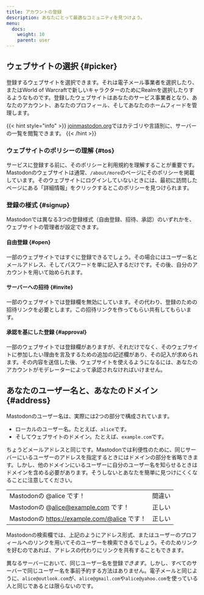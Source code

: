 ```yaml
---
title: アカウントの登録
description: あなたにとって最適なコミュニティを見つけよう。
menu:
  docs:
    weight: 10
    parent: user
---
```


## ウェブサイトの選択 {#picker}

登録するウェブサイトを選択できます。それは電子メール事業者を選択したり、またはWorld of Warcraftで新しいキャラクターのためにRealmを選択したりするようなものです。登録したウェブサイトはあなたのサービス事業者となり、あなたのアカウント、あなたのプロフィール、そしてあなたのホームフィードを管理します。

{{< hint style="info" >}}
[joinmastodon.org](https://joinmastodon.org/#getting-started)ではカテゴリや言語別に、サーバーの一覧を閲覧できます。
{{< /hint >}}

### ウェブサイトのポリシーの理解 {#tos}

サービスに登録する前に、そのポリシーと利用規約を理解することが重要です。Mastodonのウェブサイトは通常、`/about/more`のページにそのポリシーを掲載しています。そのウェブサイトにログインしていないときには、最初に訪問したページにある「詳細情報」をクリックするとこのポリシーを見つけられます。

### 登録の様式 {#signup}

Mastodonでは異なる3つの登録様式（自由登録、招待、承認）のいずれかを、ウェブサイトの管理者が設定できます。

#### 自由登録 {#open}

一部のウェブサイトではすぐに登録できるでしょう。その場合にはユーザー名とメールアドレス、そしてパスワードを単に記入するだけです。その後、自分のアカウントを用いて始められます。

#### サーバーへの招待 {#invite}

一部のウェブサイトでは登録欄を無効にしています。その代わり、登録のための招待リンクを必要とします。この招待リンクを作ってもらい共有してもらいます。

#### 承認を基にした登録 {#approval}

一部のウェブサイトでは登録欄がありますが、それだけでなく、そのウェブサイトに参加したい理由を言及するための追加の記述欄があり、その記入が求められます。その内容を送信した後、ウェブサイトを使えるようになるには、あなたのアカウントがモデレーターによって承認されなければいけません。

## あなたのユーザー名と、あなたのドメイン {#address}

Mastodonのユーザー名は、実際には2つの部分で構成されています。

* ローカルのユーザー名。たとえば、`alice`です。
* そしてウェブサイトのドメイン。たとえば、`example.com`です。

ちょうどメールアドレスと同じです。Mastodonでは利便性のために、同じサーバーにいるユーザーのアドレスを指定するときにはドメインの部分を省略できます。しかし、他のドメインにいるユーザーに自分のユーザー名を知らせるときはドメインを含める必要があります。そうしないとあなたを簡単に見つけにくくなることに注意してください。

|  |  |
| :--- | :--- |
| Mastodonの @alice です！ | 間違い |
| Mastodonの @alice@example.com です！ | 正しい |
| Mastodonの https://example.com/@alice です！ | 正しい |

Mastodonの検索欄では、上記のようにアドレス形式、またはユーザーのプロフィールへのリンクを用いてそのユーザーを検索できるでしょう。そのためリンクを好むのであれば、アドレスの代わりにリンクを共有することもできます。

異なるサーバーにおいて、同じユーザー名を登録*できます*。しかし、すべてのサーバーで同じユーザー名を事前予約する方法はありません。電子メールと同じように、`alice@outlook.com`が、`alice@gmail.com`や`alice@yahoo.com`を使っている人と同じであるとは限らないのです。
